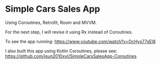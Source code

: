 # Simple Cars Sales App

Using Coroutines, Retrofit, Room and MVVM.

For the next step, I will revise it using Rx instead of Coroutines.

To see the app running:
https://www.youtube.com/watch?v=OcHys77sEI8

I also built this app using Kotlin Coroutines, please see:
https://github.com/jsun2010xyl/SimpleCarsSalesApp-Coroutines